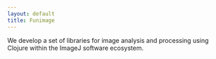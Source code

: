```yaml
---
layout: default
title: Funimage
---
```

We develop a set of libraries for image analysis and processing using Clojure within the ImageJ software ecosystem.
